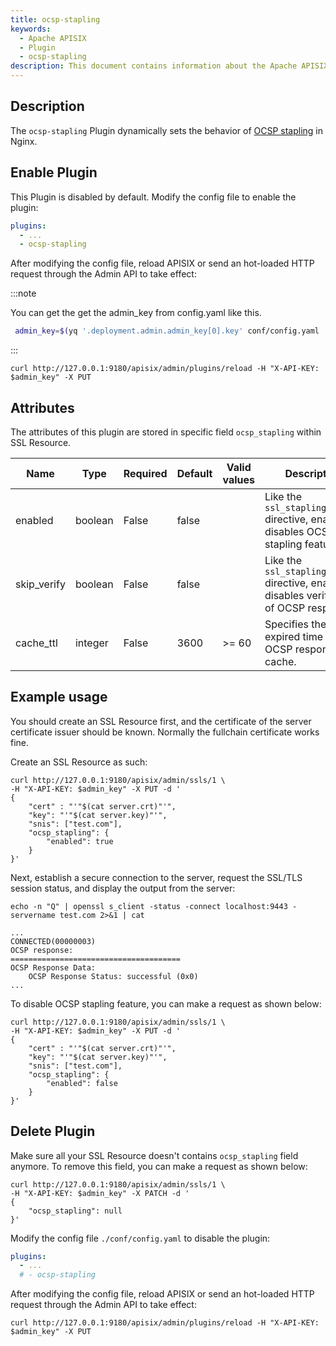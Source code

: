 ```yaml
---
title: ocsp-stapling
keywords:
  - Apache APISIX
  - Plugin
  - ocsp-stapling
description: This document contains information about the Apache APISIX ocsp-stapling Plugin.
---
```


<!--
#
# Licensed to the Apache Software Foundation (ASF) under one or more
# contributor license agreements.  See the NOTICE file distributed with
# this work for additional information regarding copyright ownership.
# The ASF licenses this file to You under the Apache License, Version 2.0
# (the "License"); you may not use this file except in compliance with
# the License.  You may obtain a copy of the License at
#
#     http://www.apache.org/licenses/LICENSE-2.0
#
# Unless required by applicable law or agreed to in writing, software
# distributed under the License is distributed on an "AS IS" BASIS,
# WITHOUT WARRANTIES OR CONDITIONS OF ANY KIND, either express or implied.
# See the License for the specific language governing permissions and
# limitations under the License.
#
-->

## Description

The `ocsp-stapling` Plugin dynamically sets the behavior of [OCSP stapling](https://nginx.org/en/docs/http/ngx_http_ssl_module.html#ssl_stapling) in Nginx.

## Enable Plugin

This Plugin is disabled by default. Modify the config file to enable the plugin:

```yaml title="./conf/config.yaml"
plugins:
  - ...
  - ocsp-stapling
```

After modifying the config file, reload APISIX or send an hot-loaded HTTP request through the Admin API to take effect:

:::note

You can get the get the admin_key from config.yaml like this.

```bash
 admin_key=$(yq '.deployment.admin.admin_key[0].key' conf/config.yaml | sed 's/"//g')
```

:::

```shell
curl http://127.0.0.1:9180/apisix/admin/plugins/reload -H "X-API-KEY: $admin_key" -X PUT
```

## Attributes

The attributes of this plugin are stored in specific field `ocsp_stapling` within SSL Resource.

| Name           | Type                 | Required | Default       | Valid values | Description                                                                                   |
|----------------|----------------------|----------|---------------|--------------|-----------------------------------------------------------------------------------------------|
| enabled        | boolean              | False    | false         |              | Like the `ssl_stapling` directive, enables or disables OCSP stapling feature.                 |
| skip_verify    | boolean              | False    | false         |              | Like the `ssl_stapling_verify` directive, enables or disables verification of OCSP responses. |
| cache_ttl      | integer              | False    | 3600          | >= 60        | Specifies the expired time of OCSP response cache.                                            |

## Example usage

You should create an SSL Resource first, and the certificate of the server certificate issuer should be known. Normally the fullchain certificate works fine.

Create an SSL Resource as such:

```shell
curl http://127.0.0.1:9180/apisix/admin/ssls/1 \
-H "X-API-KEY: $admin_key" -X PUT -d '
{
    "cert" : "'"$(cat server.crt)"'",
    "key": "'"$(cat server.key)"'",
    "snis": ["test.com"],
    "ocsp_stapling": {
        "enabled": true
    }
}'
```

Next, establish a secure connection to the server, request the SSL/TLS session status, and display the output from the server:

```shell
echo -n "Q" | openssl s_client -status -connect localhost:9443 -servername test.com 2>&1 | cat
```

```
...
CONNECTED(00000003)
OCSP response:
======================================
OCSP Response Data:
    OCSP Response Status: successful (0x0)
...
```

To disable OCSP stapling feature, you can make a request as shown below:

```shell
curl http://127.0.0.1:9180/apisix/admin/ssls/1 \
-H "X-API-KEY: $admin_key" -X PUT -d '
{
    "cert" : "'"$(cat server.crt)"'",
    "key": "'"$(cat server.key)"'",
    "snis": ["test.com"],
    "ocsp_stapling": {
        "enabled": false
    }
}'
```

## Delete Plugin

Make sure all your SSL Resource doesn't contains `ocsp_stapling` field anymore. To remove this field, you can make a request as shown below:

```shell
curl http://127.0.0.1:9180/apisix/admin/ssls/1 \
-H "X-API-KEY: $admin_key" -X PATCH -d '
{
    "ocsp_stapling": null
}'
```

Modify the config file `./conf/config.yaml` to disable the plugin:

```yaml title="./conf/config.yaml"
plugins:
  - ...
  # - ocsp-stapling
```

After modifying the config file, reload APISIX or send an hot-loaded HTTP request through the Admin API to take effect:

```shell
curl http://127.0.0.1:9180/apisix/admin/plugins/reload -H "X-API-KEY: $admin_key" -X PUT
```
